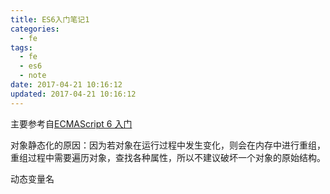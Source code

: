 ```yaml
---
title: ES6入门笔记1
categories:
  - fe
tags:
  - fe
  - es6
  - note
date: 2017-04-21 10:16:12
updated: 2017-04-21 10:16:12
---
```


主要参考自[ECMAScript 6 入门](http://es6.ruanyifeng.com/)

对象静态化的原因：因为若对象在运行过程中发生变化，则会在内存中进行重组，重组过程中需要遍历对象，查找各种属性，所以不建议破坏一个对象的原始结构。

动态变量名
```js


```